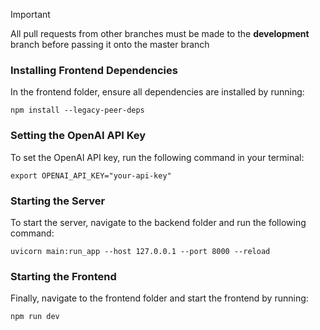 > [!IMPORTANT]
> All pull requests from other branches must be made to the **development** branch before passing it onto the master branch

### Installing Frontend Dependencies

In the frontend folder, ensure all dependencies are installed by running:
```
npm install --legacy-peer-deps
```
### Setting the OpenAI API Key

To set the OpenAI API key, run the following command in your terminal:
```
export OPENAI_API_KEY="your-api-key"
```
### Starting the Server

To start the server, navigate to the backend folder and run the following command:
```
uvicorn main:run_app --host 127.0.0.1 --port 8000 --reload
```
### Starting the Frontend

Finally, navigate to the frontend folder and start the frontend by running:
```
npm run dev
```
